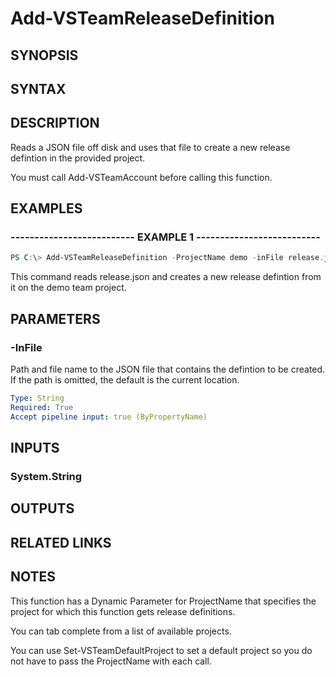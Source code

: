 <!-- #include "./common/header.md" -->

# Add-VSTeamReleaseDefinition

## SYNOPSIS

<!-- #include "./synopsis/Add-VSTeamReleaseDefinition.md" -->

## SYNTAX

## DESCRIPTION

Reads a JSON file off disk and uses that file to create a new release defintion in the provided project.

You must call Add-VSTeamAccount before calling this function.

## EXAMPLES

### -------------------------- EXAMPLE 1 --------------------------

```PowerShell
PS C:\> Add-VSTeamReleaseDefinition -ProjectName demo -inFile release.json
```

This command reads release.json and creates a new release defintion from it on the demo team project.

## PARAMETERS

<!-- #include "./params/projectName.md" -->

### -InFile

Path and file name to the JSON file that contains the defintion to be created. If the path is omitted, the default is the current location.

```yaml
Type: String
Required: True
Accept pipeline input: true (ByPropertyName)
```

## INPUTS

### System.String

## OUTPUTS

## RELATED LINKS

## NOTES

This function has a Dynamic Parameter for ProjectName that specifies the project for which this function gets release definitions.

You can tab complete from a list of available projects.

You can use Set-VSTeamDefaultProject to set a default project so you do not have to pass the ProjectName with each call.